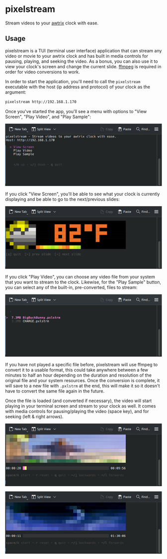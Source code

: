 # pixelstream

Stream videos to your [awtrix](https://github.com/Blueforcer/awtrix3) clock with ease.

## Usage

pixelstream is a TUI (terminal user interface) application that can stream any video or movie to your awtrix clock and has built in media controls for pausing, playing, and seeking the video. As a bonus, you can also use it to view your clock's screen and change the current slide. [ffmpeg](https://ffmpeg.org/) is required in order for video conversions to work.

In order to start the application, you'll need to call the `pixelstream` executable with the host (ip address and protocol) of your clock as the argument:

```bash
pixelstream http://192.168.1.170
```

Once you've started the app, you'll see a menu with options to "View Screen", "Play Video", and "Play Sample":

![](.github/readme/screenshot-1.png)

If you click "View Screen", you'll be able to see what your clock is currently displaying and be able to go to the next/previous slides:

![](.github/readme/screenshot-2.png)

If you click "Play Video", you can choose any video file from your system that you want to stream to the clock. Likewise, for the "Play Sample" button, you can select any of the built-in, pre-converted, files to stream:

![](.github/readme/screenshot-3.png)

If you have not played a specific file before, pixelstream will use ffmpeg to convert it to a usable format, this could take anywhere between a few minutes to half an hour depending on the duration and resolution of the original file and your system resources. Once the conversion is complete, it will save to a new file with `.pxlstrm` at the end, this will make it so it doesn't have to convert the same file again in the future.

Once the file is loaded (and converted if necessary), the video will start playing in your terminal screen and stream to your clock as well. It comes with media controls for pausing/playing the video (space key), and for seeking (left & right arrows).

![](.github/readme/screenshot-4.png)

![](.github/readme/screenshot-5.png)

